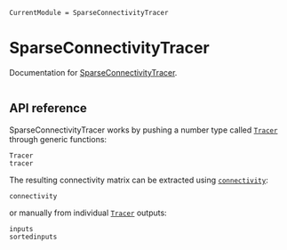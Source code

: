 ```@meta
CurrentModule = SparseConnectivityTracer
```

# SparseConnectivityTracer

Documentation for [SparseConnectivityTracer](https://github.com/adrhill/SparseConnectivityTracer.jl).

```@index
```

## API reference
SparseConnectivityTracer works by pushing a number type called [`Tracer`](@ref) through generic functions:
```@docs
Tracer
tracer
```

The resulting connectivity matrix can be extracted using [`connectivity`](@ref): 
```@docs
connectivity
```
or manually from individual [`Tracer`](@ref) outputs:
```@docs
inputs
sortedinputs
```
